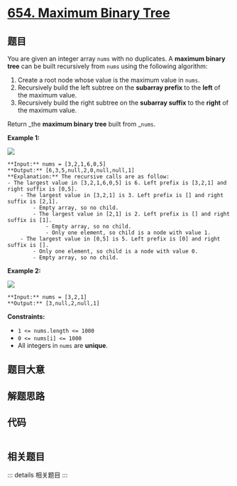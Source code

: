 # [654. Maximum Binary Tree](https://leetcode.com/problems/maximum-binary-tree)

## 题目

You are given an integer array `nums` with no duplicates. A **maximum binary
tree** can be built recursively from `nums` using the following algorithm:

  1. Create a root node whose value is the maximum value in `nums`.
  2. Recursively build the left subtree on the **subarray prefix** to the **left** of the maximum value.
  3. Recursively build the right subtree on the **subarray suffix** to the **right** of the maximum value.

Return _the **maximum binary tree** built from _`nums`.



**Example 1:**

![](https://assets.leetcode.com/uploads/2020/12/24/tree1.jpg)

    
    
    **Input:** nums = [3,2,1,6,0,5]
    **Output:** [6,3,5,null,2,0,null,null,1]
    **Explanation:** The recursive calls are as follow:
    - The largest value in [3,2,1,6,0,5] is 6. Left prefix is [3,2,1] and right suffix is [0,5].
        - The largest value in [3,2,1] is 3. Left prefix is [] and right suffix is [2,1].
            - Empty array, so no child.
            - The largest value in [2,1] is 2. Left prefix is [] and right suffix is [1].
                - Empty array, so no child.
                - Only one element, so child is a node with value 1.
        - The largest value in [0,5] is 5. Left prefix is [0] and right suffix is [].
            - Only one element, so child is a node with value 0.
            - Empty array, so no child.
    

**Example 2:**

![](https://assets.leetcode.com/uploads/2020/12/24/tree2.jpg)

    
    
    **Input:** nums = [3,2,1]
    **Output:** [3,null,2,null,1]
    



**Constraints:**

  * `1 <= nums.length <= 1000`
  * `0 <= nums[i] <= 1000`
  * All integers in `nums` are **unique**.


## 题目大意

## 解题思路

## 代码

```javascript

```

## 相关题目

::: details 相关题目
:::
